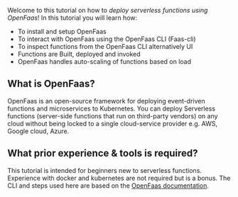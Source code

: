 Welcome to this tutorial on how to *deploy serverless functions using OpenFaas*! In this tutorial you will learn how:
- To install and setup OpenFaas
- To interact with OpenFaas using the OpenFaas CLI (Faas-cli)
- To inspect functions from the OpenFaas CLI alternatively UI
- Functions are Built, deployed and invoked
- OpenFaas handles auto-scaling of functions based on load
## What is OpenFaas?
OpenFaas is an open-source framework for deploying event-driven functions and microservices to Kubernetes. You can deploy Serverless functions (server-side functions that run on third-party vendors) on any cloud without being locked to a single cloud-service provider e.g. AWS, Google cloud, Azure.

## What prior experience & tools is required?
This tutorial is intended for beginners new to serverless functions. Experience with docker and kubernetes are not required but is a bonus. The CLI and steps used here are based on the [OpenFaas documentation](https://docs.openfaas.com/).